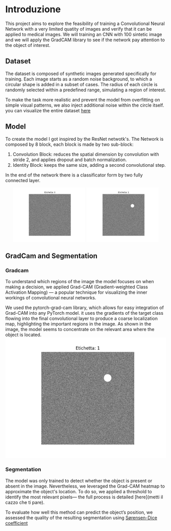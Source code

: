 # Introduzione

This project aims to explore the feasibility of training a Convolutional Neural Network with a very limited quatity of images and verify that it can be applied to medical images.
We will training an CNN with 100 sintetic image and we will apply the GradCAM library to see if the network pay attention to the object of interest.
## Dataset
The dataset is composed of synthetic images generated specifically for training. Each image starts as a random noise background, to which a circular shape is added in a subset of cases. The radius of each circle is randomly selected within a predefined range, simulating a region of interest.

To make the task more realistic and prevent the model from overfitting on simple visual patterns, we also inject additional noise within the circle itself.
you can visualize the entire dataset [here](https://github.com/GiovanniGueltrini/PROVA_CNN-for-Image-Analysis-/tree/main/image/immagini)
## Model

To create the model I got inspired by the ResNet netwotk's.
The Network is composed by 8 block, each block is made by two sub-block: 
1. Convolution Block: reduces the spatial dimension by convolution with stride 2, and applies dropout and batch normalization.
2. Identity Block: keeps the same size, adding a second convolutional step.

In the end of the network there is a classificator form by two fully connected layer.
<p align="center">
  <img src="./image/immagini/test_10_label_0.png" width="45%" />
  <img src="./image/immagini/test_11_label_1.png" width="45%" />
</p>


## GradCam and Segmentation
### Gradcam
To understand which regions of the image the model focuses on when making a decision, we applied Grad-CAM (Gradient-weighted Class Activation Mapping) — a popular technique for visualizing the inner workings of convolutional neural networks.

We used the pytorch-grad-cam library, which allows for easy integration of Grad-CAM into any PyTorch model.
it uses the gradients of the target class flowing into the final convolutional layer to produce a coarse localization map, highlighting the important regions in the image.
As shown in the image, the model seems to concentrate on the relevant area where the object is located.
![config](./image/immagini/test_11_label_1.png)

### Segmentation
The model was only trained to detect whether the object is present or absent in the image.
Nevertheless, we leveraged the Grad-CAM heatmap to approximate the object's location.
To do so, we applied a threshold to identify the most relevant pixels—
the full process is detailed [here](metti il cazzo che ti pare).

To evaluate how well this method can predict the object’s position,
we assessed the quality of the resulting segmentation using  [Sørensen-Dice coefficient](https://en.wikipedia.org/wiki/Dice-S%C3%B8rensen_coefficient)
